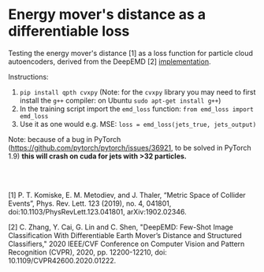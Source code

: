 # Energy mover's distance as a differentiable loss

Testing the energy mover's distance [1] as a loss function for particle cloud autoencoders, derived from the DeepEMD [2] [implementation](https://github.com/icoz69/DeepEMD).

Instructions:

1)  `pip install qpth cvxpy` (Note: for the `cvxpy` library you may need to first install the `g++` compiler: on Ubuntu `sudo apt-get install g++`)
2)  In the training script import the `emd_loss` function: `from emd_loss import emd_loss`
3)  Use it as one would e.g. MSE: `loss = emd_loss(jets_true, jets_output)`

Note: because of a bug in PyTorch (https://github.com/pytorch/pytorch/issues/36921, to be solved in PyTorch 1.9) **this will crash on cuda for jets with >32 particles.** 



<br/><br/>


[1] P. T. Komiske, E. M. Metodiev, and J. Thaler, “Metric Space of Collider Events”, Phys. Rev. Lett. 123 (2019), no. 4, 041801, doi:10.1103/PhysRevLett.123.041801, arXiv:1902.02346.

[2] C. Zhang, Y. Cai, G. Lin and C. Shen, "DeepEMD: Few-Shot Image Classification With Differentiable Earth Mover’s Distance and Structured Classifiers," 2020 IEEE/CVF Conference on Computer Vision and Pattern Recognition (CVPR), 2020, pp. 12200-12210, doi: 10.1109/CVPR42600.2020.01222.

